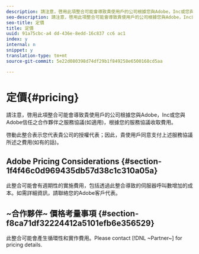 ```yaml
---
description: 請注意，啓用此項整合可能會導致貴使用戶的公司根據您與Adobe，Inc或您與Adobe信任之合作夥伴之服務協議(如適用)，根據您的服務協議收取費用。
seo-description: 請注意，啓用此項整合可能會導致貴使用戶的公司根據您與Adobe，Inc或您與Adobe信任之合作夥伴之服務協議(如適用)，根據您的服務協議收取費用。
seo-title: 定價
title: 定價
uuid: 91a75cbc-a4 dd-436e-8edd-16c837 cc6 ac1
index: y
internal: n
snippet: y
translation-type: tm+mt
source-git-commit: 5e22d080398d74df29b1f849258e6500168cd5aa

---
```



# 定價{#pricing}

請注意，啓用此項整合可能會導致貴使用戶的公司根據您與Adobe，Inc或您與Adobe信任之合作夥伴之服務協議(如適用)，根據您的服務協議收取費用。

啓動此整合表示您代表貴公司的授權代表；因此，貴使用戶同意支付上述服務協議所述之費用(如有的話)。

## Adobe Pricing Considerations {#section-1f4f46c0d969435db57d38c1c310a05a}

此整合可能會有週期性的實施費用，包括透過此整合導致的伺服器呼叫數增加的成本。如需詳細資訊，請聯絡您的Adobe客戶代表。

## ~合作夥伴~ 價格考量事項 {#section-f8ca71df32224412a5101efb6e356529}

此整合可能會產生循環性和實作費用。Please contact [!DNL ~Partner~] for pricing details.
